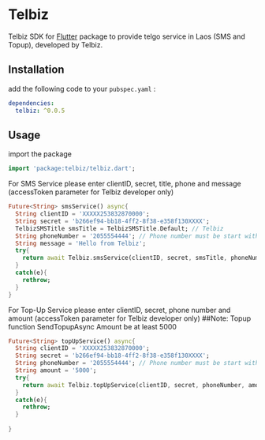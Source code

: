 # Telbiz

Telbiz SDK for [Flutter](https://flutter.io) package to provide telgo service in Laos (SMS and Topup), developed by Telbiz.

## Installation

add the following code to your `pubspec.yaml` :

```yaml
dependencies:
  telbiz: ^0.0.5
```

## Usage

import the package

```dart
import 'package:telbiz/telbiz.dart';
```

For SMS Service please enter clientID, secret, title, phone and message (accessToken parameter for Telbiz developer only)

```dart
Future<String> smsService() async{
  String clientID = 'XXXXX253832870000';
  String secret = 'b266ef94-bb18-4ff2-8f38-e358f130XXXX';
  TelbizSMSTitle smsTitle = TelbizSMSTitle.Default; // Telbiz
  String phoneNumber = '2055554444'; // Phone number must be start with 20 or 30
  String message = 'Hello from Telbiz';
  try{
    return await Telbiz.smsService(clientID, secret, smsTitle, phoneNumber, message);
  }
  catch(e){
    rethrow;
  }
}
```

For Top-Up Service please enter clientID, secret, phone number and amount (accessToken parameter for Telbiz developer only)
##Note: Topup function SendTopupAsync Amount be at least 5000

```dart
Future<String> topUpService() async{
  String clientID = 'XXXXX253832870000';
  String secret = 'b266ef94-bb18-4ff2-8f38-e358f130XXXX';
  String phoneNumber = '2055554444'; // Phone number must be start with 20 or 30
  String amount = '5000';
  try{
    return await Telbiz.topUpService(clientID, secret, phoneNumber, amount);
  }
  catch(e){
    rethrow;    
  }
  
}
```
